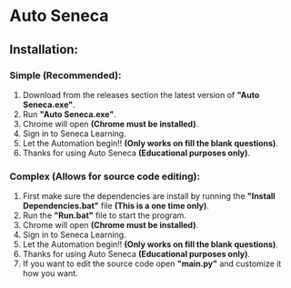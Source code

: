 # Auto Seneca
## Installation:
### Simple (Recommended):
  1. Download from the releases section the latest version of **"Auto Seneca.exe"**.
  2. Run **"Auto Seneca.exe"**.
  3. Chrome will open **(Chrome must be installed)**.
  4. Sign in to Seneca Learning.
  5. Let the Automation begin!! **(Only works on fill the blank questions)**.
  6. Thanks for using Auto Seneca **(Educational purposes only)**.
### Complex (Allows for source code editing):
  1. First make sure the dependencies are install by running the **"Install Dependencies.bat"** file **(This is a one time only)**.
  2. Run the **"Run.bat"** file to start the program.
  3. Chrome will open **(Chrome must be installed)**.
  4. Sign in to Seneca Learning.
  5. Let the Automation begin!! **(Only works on fill the blank questions)**.
  6. Thanks for using Auto Seneca **(Educational purposes only)**.
  7. If you want to edit the source code open **"main.py"** and customize it how you want.
